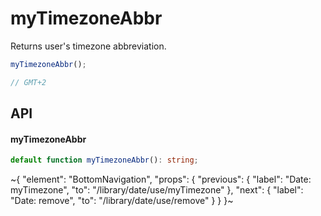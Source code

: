 
# myTimezoneAbbr

Returns user's timezone abbreviation.

```ts
myTimezoneAbbr();

// GMT+2
```

## API

#### myTimezoneAbbr

```ts
default function myTimezoneAbbr(): string;
```


~{
  "element": "BottomNavigation",
  "props": {
    "previous": {
      "label": "Date: myTimezone",
      "to": "/library/date/use/myTimezone"
    },
    "next": {
      "label": "Date: remove",
      "to": "/library/date/use/remove"
    }
  }
}~
